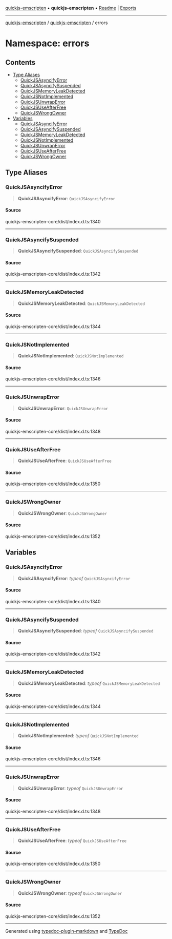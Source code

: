 [quickjs-emscripten](../../../packages.md) • **quickjs-emscripten** • [Readme](../../index.md) \| [Exports](../../exports.md)

***

[quickjs-emscripten](../../../packages.md) / [quickjs-emscripten](../../exports.md) / errors

# Namespace: errors

## Contents

- [Type Aliases](index.md#type-aliases)
  - [QuickJSAsyncifyError](index.md#quickjsasyncifyerror)
  - [QuickJSAsyncifySuspended](index.md#quickjsasyncifysuspended)
  - [QuickJSMemoryLeakDetected](index.md#quickjsmemoryleakdetected)
  - [QuickJSNotImplemented](index.md#quickjsnotimplemented)
  - [QuickJSUnwrapError](index.md#quickjsunwraperror)
  - [QuickJSUseAfterFree](index.md#quickjsuseafterfree)
  - [QuickJSWrongOwner](index.md#quickjswrongowner)
- [Variables](index.md#variables)
  - [QuickJSAsyncifyError](index.md#quickjsasyncifyerror-1)
  - [QuickJSAsyncifySuspended](index.md#quickjsasyncifysuspended-1)
  - [QuickJSMemoryLeakDetected](index.md#quickjsmemoryleakdetected-1)
  - [QuickJSNotImplemented](index.md#quickjsnotimplemented-1)
  - [QuickJSUnwrapError](index.md#quickjsunwraperror-1)
  - [QuickJSUseAfterFree](index.md#quickjsuseafterfree-1)
  - [QuickJSWrongOwner](index.md#quickjswrongowner-1)

## Type Aliases

### QuickJSAsyncifyError

> **QuickJSAsyncifyError**: `QuickJSAsyncifyError`

#### Source

quickjs-emscripten-core/dist/index.d.ts:1340

***

### QuickJSAsyncifySuspended

> **QuickJSAsyncifySuspended**: `QuickJSAsyncifySuspended`

#### Source

quickjs-emscripten-core/dist/index.d.ts:1342

***

### QuickJSMemoryLeakDetected

> **QuickJSMemoryLeakDetected**: `QuickJSMemoryLeakDetected`

#### Source

quickjs-emscripten-core/dist/index.d.ts:1344

***

### QuickJSNotImplemented

> **QuickJSNotImplemented**: `QuickJSNotImplemented`

#### Source

quickjs-emscripten-core/dist/index.d.ts:1346

***

### QuickJSUnwrapError

> **QuickJSUnwrapError**: `QuickJSUnwrapError`

#### Source

quickjs-emscripten-core/dist/index.d.ts:1348

***

### QuickJSUseAfterFree

> **QuickJSUseAfterFree**: `QuickJSUseAfterFree`

#### Source

quickjs-emscripten-core/dist/index.d.ts:1350

***

### QuickJSWrongOwner

> **QuickJSWrongOwner**: `QuickJSWrongOwner`

#### Source

quickjs-emscripten-core/dist/index.d.ts:1352

## Variables

### QuickJSAsyncifyError

> **QuickJSAsyncifyError**: *typeof* `QuickJSAsyncifyError`

#### Source

quickjs-emscripten-core/dist/index.d.ts:1340

***

### QuickJSAsyncifySuspended

> **QuickJSAsyncifySuspended**: *typeof* `QuickJSAsyncifySuspended`

#### Source

quickjs-emscripten-core/dist/index.d.ts:1342

***

### QuickJSMemoryLeakDetected

> **QuickJSMemoryLeakDetected**: *typeof* `QuickJSMemoryLeakDetected`

#### Source

quickjs-emscripten-core/dist/index.d.ts:1344

***

### QuickJSNotImplemented

> **QuickJSNotImplemented**: *typeof* `QuickJSNotImplemented`

#### Source

quickjs-emscripten-core/dist/index.d.ts:1346

***

### QuickJSUnwrapError

> **QuickJSUnwrapError**: *typeof* `QuickJSUnwrapError`

#### Source

quickjs-emscripten-core/dist/index.d.ts:1348

***

### QuickJSUseAfterFree

> **QuickJSUseAfterFree**: *typeof* `QuickJSUseAfterFree`

#### Source

quickjs-emscripten-core/dist/index.d.ts:1350

***

### QuickJSWrongOwner

> **QuickJSWrongOwner**: *typeof* `QuickJSWrongOwner`

#### Source

quickjs-emscripten-core/dist/index.d.ts:1352

***

Generated using [typedoc-plugin-markdown](https://www.npmjs.com/package/typedoc-plugin-markdown) and [TypeDoc](https://typedoc.org/)
